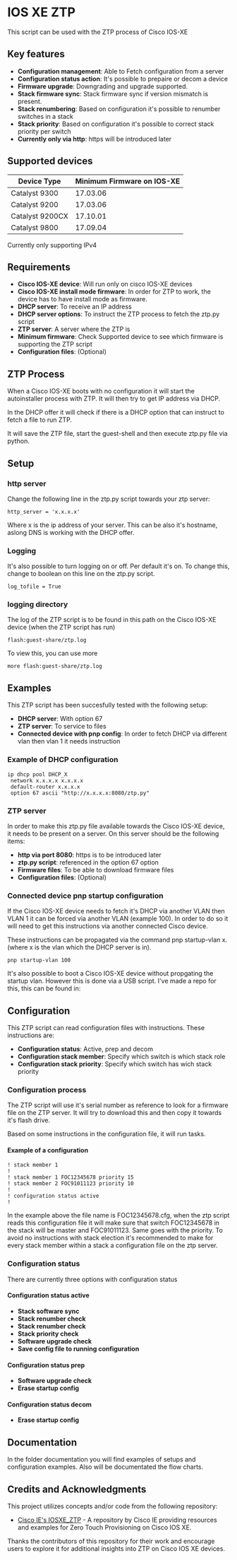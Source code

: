 
# IOS XE ZTP

This script can be used with the ZTP process of Cisco IOS-XE

## Key features

- **Configuration management**: Able to Fetch configuration from a server
- **Configuration status action**: It's possible to prepaire or decom a device
- **Firmware upgrade**: Downgrading and upgrade supported.
- **Stack firmware sync**: Stack firmware sync if version mismatch is present.
- **Stack renumbering**: Based on configuration it's possible to renumber switches in a stack
- **Stack priority**: Based on configuration it's possible to correct stack priority per switch
- **Currently only via http**: https will be introduced later

## Supported devices

| Device Type | Minimum Firmware on IOS-XE |
|-------------|----------------------------|
| Catalyst 9300         | 17.03.06         
| Catalyst 9200         | 17.03.06  
| Catalyst 9200CX       | 17.10.01
| Catalyst 9800         | 17.09.04             

Currently only supporting IPv4

## Requirements

- **Cisco IOS-XE device**: Will run only on cisco IOS-XE devices
- **Cisco IOS-XE install mode firmware**: In order for ZTP to work, the device has to have install mode as firmware.
- **DHCP server**: To receive an IP address
- **DHCP server options**: To instruct the ZTP process to fetch the ztp.py script
- **ZTP server**: A server where the ZTP is
- **Minimum firmware**: Check Supported device to see which firmware is supporting the ZTP script
- **Configuration files**: (Optional)




## ZTP Process

When a Cisco IOS-XE boots with no configuration it will start the autoinstaller process with ZTP. It will then try to get IP address via DHCP. 

In the DHCP offer it will check if there is a DHCP option that can instruct to fetch a file to run ZTP. 

It will save the ZTP file, start the guest-shell and then execute ztp.py file via python.

## Setup

### http server
Change the following line in the ztp.py script towards your ztp server:
```
http_server = 'x.x.x.x'
```

Where x is the ip address of your server. This can be also it's hostname, aslong DNS is working with the DHCP offer.

### Logging
It's also possible to turn logging on or off. Per default it's on. To change this, change to boolean on this line on the ztp.py script.
```
log_tofile = True
```

### logging directory
The log of the ZTP script is to be found in this path on the Cisco IOS-XE device (when the ZTP script has run)
```
flash:guest-share/ztp.log
```

To view this, you can use more

```
more flash:guest-share/ztp.log
```

## Examples

This ZTP script has been succesfully tested with the following setup:

- **DHCP server**: With option 67
- **ZTP server**: To service to files
- **Connected device with pnp config**: In order to fetch DHCP via different vlan then vlan 1 it needs instruction

### Example of DHCP configuration
```
ip dhcp pool DHCP_X
 network x.x.x.x x.x.x.x
 default-router x.x.x.x
 option 67 ascii "http://x.x.x.x:8080/ztp.py"
```

### ZTP server
In order to make this ztp.py file available towards the Cisco IOS-XE device, it needs to be present on a server. On this server should be the following items:

- **http via port 8080**: https is to be introduced later
- **ztp.py script**: referenced in the option 67 option
- **Firmware files**: To be able to download firmware files
- **Configuration files**: (Optional)

### Connected device pnp startup configuration
If the Cisco IOS-XE device needs to fetch it's DHCP via another VLAN then VLAN 1 it can be forced via another VLAN (example 100). In order to do so it will need to get this instructions via another connected Cisco device. 

These instructions can be propagated via the command pnp startup-vlan x. (where x is the vlan which the DHCP server is in).

```
pnp startup-vlan 100
```

It's also possible to boot a Cisco IOS-XE device without propgating the startup vlan. However this is done via a USB script. I've made a repo for this, this can be found in:


## Configuration

This ZTP script can read configuration files with instructions. These instructions are:

- **Configuration status**: Active, prep and decom
- **Configuration stack member**: Specify which switch is which stack role
- **Configuration stack priority**: Specify which switch has wich stack priority

### Configuration process
The ZTP script will use it's serial number as reference to look for a firmware file on the ZTP server. It will try to download this and then copy it towards it's flash drive. 

Based on some instructions in the configuration file, it will run tasks.

#### Example of a configuration
```
! stack member 1
!
! stack member 1 FOC12345678 priority 15
! stack member 2 FOC91011123 priority 10
!
! configuration status active
!
```

In the example above the file name is FOC12345678.cfg, when the ztp script reads this configuration file it will make sure that switch FOC12345678 in the stack will be master and FOC91011123. Same goes with the priority. To avoid no instructions with stack election it's recommended to make for every stack member within a stack a configuration file on the ztp server.

### Configuration status
There are currently three options with configuration status

#### Configuration status active
- **Stack software sync**
- **Stack renumber check**
- **Stack renumber check**
- **Stack priority check**
- **Software upgrade check**
- **Save config file to running configuration**

#### Configuration status prep
- **Software upgrade check**
- **Erase startup config**

#### Configuration status decom
- **Erase startup config**

## Documentation

In the folder documentation you will find examples of setups and configuration examples.
Also will be documentated the flow charts.
## Credits and Acknowledgments

This project utilizes concepts and/or code from the following repository:

- [Cisco IE's IOSXE_ZTP](https://github.com/cisco-ie/IOSXE_ZTP) - A repository by Cisco IE providing resources and examples for Zero Touch Provisioning on Cisco IOS XE.

Thanks the contributors of this repository for their work and encourage users to explore it for additional insights into ZTP on Cisco IOS XE devices.
